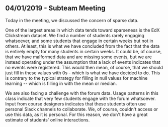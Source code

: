 ## 04/01/2019 - Subteam Meeting

Today in the meeting, we discussed the concern of sparse data.

One of the largest areas in which data tends toward sparseness is the EdX Clickstream dataset. We find a number of students rarely engaging whatsoever, and some students that engage in certain weeks but not in others. At least, this is what we have concluded from the fact that the data is entirely empty for many students in certain weeks. It could be, of course, that we have malformed data and are missing some events, but we are instead operating under the assumption that a lack of events indicates that no events were registered. This would then mean, of course, that we should just fill in these values with 0s - which is what we have decided to do. This is contrary to the typical strategy for filling in null values for machine learning -- which is filling in with the mean or median.

We are also facing a challenge with the forum data. Usage patterns in this class indicate that very few students engage with the forum whatsoever. Input from course designers indicates that these students often use personal Slack channels to collaborate. We, of course, couldn't access or use this data, as it is personal. For this reason, we don't have a great estimate of students' online interactions.